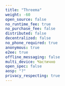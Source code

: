 ```yaml
---
title: "Threema"
weight: -60
open_source: false
no_runtime_fee: true
no_purchase_fee: false
distributed: false
decentralized: false
no_phone_required: true
anonymous: true
e2ee: true
offline_messaging: false
multi_device: Частично
open_spec: false
aosp: "?"
privacy_respecting: true
---
```


